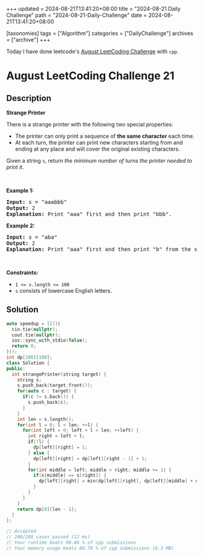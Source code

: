 +++
updated = 2024-08-21T13:41:20+08:00
title = "2024-08-21 Daily Challenge"
path = "2024-08-21-Daily-Challenge"
date = 2024-08-21T13:41:20+08:00

[taxonomies]
tags = ["Algorithm"]
categories = ["DailyChallenge"]
archives = ["archive"]
+++

Today I have done leetcode's [August LeetCoding Challenge](https://leetcode.com/problems/strange-printer/) with `cpp`.

<!-- more -->

# August LeetCoding Challenge 21

## Description

**Strange Printer**

<p>There is a strange printer with the following two special properties:</p>

<ul>
	<li>The printer can only print a sequence of <strong>the same character</strong> each time.</li>
	<li>At each turn, the printer can print new characters starting from and ending at any place and will cover the original existing characters.</li>
</ul>

<p>Given a string <code>s</code>, return <em>the minimum number of turns the printer needed to print it</em>.</p>

<p>&nbsp;</p>
<p><strong class="example">Example 1:</strong></p>

<pre>
<strong>Input:</strong> s = &quot;aaabbb&quot;
<strong>Output:</strong> 2
<strong>Explanation:</strong> Print &quot;aaa&quot; first and then print &quot;bbb&quot;.
</pre>

<p><strong class="example">Example 2:</strong></p>

<pre>
<strong>Input:</strong> s = &quot;aba&quot;
<strong>Output:</strong> 2
<strong>Explanation:</strong> Print &quot;aaa&quot; first and then print &quot;b&quot; from the second place of the string, which will cover the existing character &#39;a&#39;.
</pre>

<p>&nbsp;</p>
<p><strong>Constraints:</strong></p>

<ul>
	<li><code>1 &lt;= s.length &lt;= 100</code></li>
	<li><code>s</code> consists of lowercase English letters.</li>
</ul>


## Solution

``` cpp
auto speedup = [](){
  cin.tie(nullptr);
  cout.tie(nullptr);
  ios::sync_with_stdio(false);
  return 0;
}();
int dp[100][100];
class Solution {
public:
  int strangePrinter(string target) {
    string s;
    s.push_back(target.front());
    for(auto c : target) {
      if(c != s.back()) {
        s.push_back(c);
      }
    }
    int len = s.length();
    for(int l = 0; l < len; ++l) {
      for(int left = 0; left + l < len; ++left) {
        int right = left + l;
        if(!l) {
          dp[left][right] = 1;
        } else {
          dp[left][right] = dp[left][right - 1] + 1;
        }
        for(int middle = left; middle < right; middle += 1) {
          if(s[middle] == s[right]) {
            dp[left][right] = min(dp[left][right], dp[left][middle] + dp[middle + 1][right - 1]);
          }
        }
      }
    }
    return dp[0][len - 1];
  }
};

// Accepted
// 200/200 cases passed (12 ms)
// Your runtime beats 98.86 % of cpp submissions
// Your memory usage beats 66.76 % of cpp submissions (6.3 MB)
```
